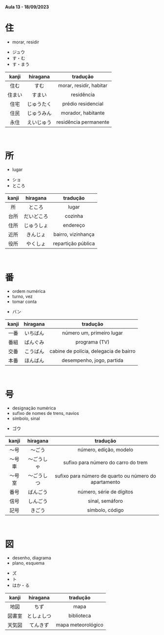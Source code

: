 #### Aula 13 - 18/09/2023


# 住
- morar, residir

<ul><li>ジュウ</li><li>す・む</li><li>す・まう</li></ul>

| kanji | hiragana | tradução |
|:---:|:---:|:---:|
| 住む | すむ | morar, residir, habitar |
| 住まい | すまい | residência |
| 住宅 | じゅうたく | prédio residencial |
| 住民 | じゅうみん | morador, habitante |
| 永住 | えいじゅう | residência permanente |

<br>


# 所
- lugar

<ul><li>ショ</li><li>ところ</li></ul>

| kanji | hiragana | tradução |
|:---:|:---:|:---:|
| 所 | ところ | lugar |
| 台所 | だいどころ | cozinha |
| 住所 | じゅうしょ | endereço |
| 近所 | きんじょ | bairro, vizinhança |
| 役所 | やくしょ | repartição pública |

<br>


# 番
<ul><li>ordem numérica</li><li>turno, vez</li><li>tomar conta</li></ul>

- バン

| kanji | hiragana | tradução |
|:---:|:---:|:---:|
| 一番 | いちばん | número um, primeiro lugar |
| 番組 | ばんぐみ | programa (TV) |
| 交番 | こうばん | cabine de polícia, delegacia de bairro |
| 本番 | ほんばん | desempenho, jogo, partida |

<br>


# 号
<ul><li>designação numérica</li><li>sufixo de nomes de trens, navios</li><li>símbolo, sinal</li></ul>

- ゴウ

| kanji | hiragana | tradução |
|:---:|:---:|:---:|
| 〜号 | 〜ごう | número, edição, modelo |
| 〜号車 | 〜ごうしゃ | sufixo para número do carro do trem |
| 〜号室 | 〜ごうしつ | sufixo para número de quarto ou número do apartamento |
| 番号 | ばんごう | número, série de dígitos |
| 信号 | しんごう | sinal, semáforo |
| 記号 | きごう | símbolo, código |

<br>


# 図
<ul><li>desenho, diagrama</li><li>plano, esquema</li></ul>

<ul><li>ズ</li><li>ト</li><li>はか・る</li></ul>

| kanji | hiragana | tradução |
|:---:|:---:|:---:|
| 地図 | ちず | mapa |
| 図書室 | としょしつ | biblioteca |
| 天気図 | てんきず | mapa meteorológico |
